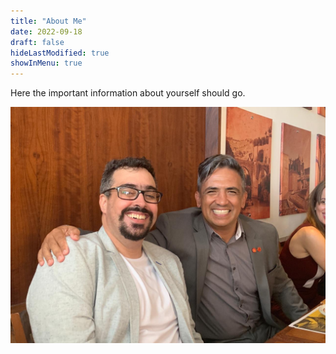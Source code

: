 ```yaml
---
title: "About Me"
date: 2022-09-18
draft: false
hideLastModified: true
showInMenu: true
---
```


Here the important information about yourself should go.

![Thiago Silva (left) and Master Julio Camacho (right)](sifu-e-cys.jpeg "Thiago Silva (left) and Master Julio Camacho (right)")
